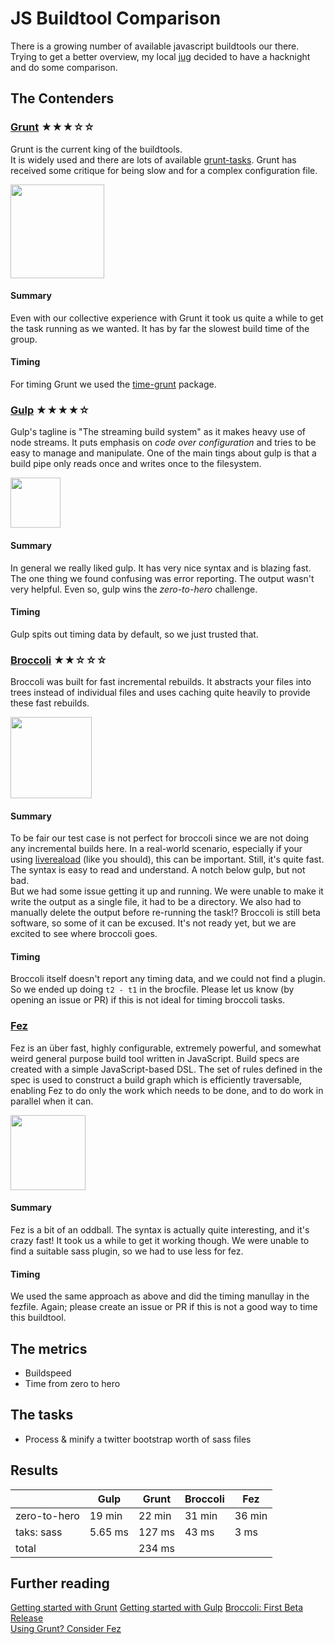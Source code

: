 # JS Buildtool Comparison

There is a growing number of available javascript buildtools our there.  
Trying to get a better overview, my local [jug](http://sjug.io) decided to have a hacknight and do some comparison.

## The Contenders

### [Grunt](http://gruntjs.com/) ★★★☆☆

Grunt is the current king of the buildtools.  
It is widely used and there are lots of available [grunt-tasks](https://www.npmjs.org/search?q=grunt).
Grunt has received some critique for being slow and for a complex configuration file.

<img src="http://gruntjs.com/img/grunt-logo.png" width="150" />

#### Summary

Even with our collective experience with Grunt it took us quite a while to get the task running as we wanted. 
It has by far the slowest build time of the group.

#### Timing

For timing Grunt we used the [time-grunt](https://www.npmjs.org/package/time-grunt) package.

### [Gulp](http://gulpjs.com/) ★★★★☆

Gulp's tagline is "The streaming build system" as it makes heavy use of node streams. 
It puts emphasis on *code over configuration* and tries to be easy to manage and manipulate.
One of the main tings about gulp is that a build pipe only reads once and writes once to the filesystem.

<img src="https://raw2.github.com/gulpjs/artwork/master/gulp.png" width="80" />

#### Summary

In general we really liked gulp. It has very nice syntax and is blazing fast. 
The one thing we found confusing was error reporting. The output wasn't very helpful.
Even so, gulp wins the *zero-to-hero* challenge.

#### Timing

Gulp spits out timing data by default, so we just trusted that.

### [Broccoli](https://github.com/joliss/broccoli) ★★☆☆☆

Broccoli was built for fast incremental rebuilds. It abstracts your files into trees instead of individual files and uses caching quite heavily
to provide these fast rebuilds.

<img src="http://www.asbjornenge.com/cdn/images/broccoli.png" width="130" />

#### Summary

To be fair our test case is not perfect for broccoli since we are not doing any incremental builds here. In a real-world scenario,
especially if your using [livereaload](http://livereload.com/) (like you should), this can be important. 
Still, it's quite fast. 
The syntax is easy to read and understand. A notch below gulp, but not bad.  
But we had some issue getting it up and running. 
We were unable to make it write the output as a single file, it had to be a directory. We also had to manually delete the output before re-running the task!? 
Broccoli is still beta software, so some of it can be excused. It's not ready yet, but we are excited to see where broccoli goes.

#### Timing

Broccoli itself doesn't report any timing data, and we could not find a plugin. So we ended up doing <code>t2 - t1</code> in the brocfile.
Please let us know (by opening an issue or PR) if this is not ideal for timing broccoli tasks.

### [Fez](http://fez.github.io/)

Fez is an über fast, highly configurable, extremely powerful, and somewhat weird general purpose build tool written in JavaScript. Build specs are created with a simple JavaScript-based DSL. The set of rules defined in the spec is used to construct a build graph which is efficiently traversable, enabling Fez to do only the work which needs to be done, and to do work in parallel when it can.

<img src="http://fez.github.io/fez.png" width="120" />

#### Summary

Fez is a bit of an oddball. The syntax is actually quite interesting, and it's crazy fast! It took us a while to get it working though. 
We were unable to find a suitable sass plugin, so we had to use less for fez.

#### Timing

We used the same approach as above and did the timing manullay in the fezfile. Again; please create an issue or PR if this is not a good way to time this buildtool.

## The metrics

* Buildspeed
* Time from zero to hero

## The tasks

* Process & minify a twitter bootstrap worth of sass files

## Results

|              | Gulp    | Grunt   | Broccoli  | Fez    |
|------------- | ------- | ------- | --------  | ------ |
| zero-to-hero | 19 min  | 22 min  | 31 min    | 36 min |
| taks: sass   | 5.65 ms | 127 ms  | 43 ms     | 3 ms   |
| total        |         | 234 ms  |           |        |

## Further reading

[Getting started with Grunt](http://gruntjs.com/getting-started)
[Getting started with Gulp](http://markgoodyear.com/2014/01/getting-started-with-gulp/)
[Broccoli: First Beta Release](http://www.solitr.com/blog/2014/02/broccoli-first-release/index.html)  
[Using Grunt? Consider Fez](http://flippinawesome.org/2014/02/24/using-grunt-consider-fez/)
